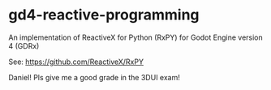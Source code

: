 # gd4-reactive-programming

An implementation of ReactiveX for Python (RxPY) for Godot Engine version 4 (GDRx)

See: https://github.com/ReactiveX/RxPY


Daniel! Pls give me a good grade in the 3DUI exam!
